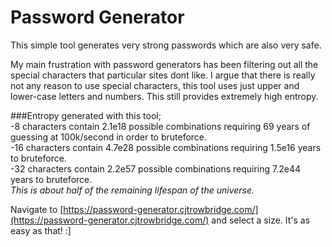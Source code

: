 # Password Generator
This simple tool generates very strong passwords which are also very safe.  
  
My main frustration with password generators has been filtering out all the special characters that particular sites dont like. I argue that there is really not any reason to use special characters, this tool uses just upper and lower-case letters and numbers. This still provides extremely high entropy.  
  
###Entropy generated with this tool;  
-8 characters contain 2.1e18 possible combinations requiring 69 years of guessing at 100k/second in order to bruteforce.  
-16 characters contain 4.7e28 possible combinations requiring 1.5e16 years to bruteforce.  
-32 characters contain 2.2e57 possible combinations requiring 7.2e44 years to bruteforce.  
*This is about half of the remaining lifespan of the universe.*  
  
Navigate to [https://password-generator.cjtrowbridge.com/](https://password-generator.cjtrowbridge.com/) and select a size. It's as easy as that! :]
